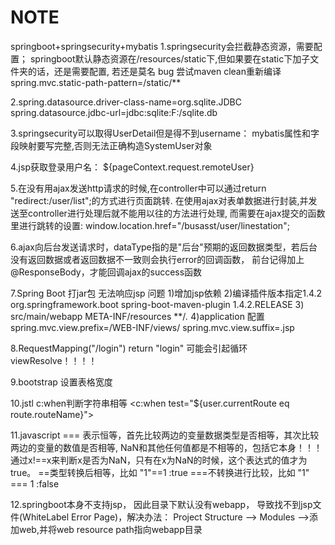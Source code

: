 # NOTE
springboot+springsecurity+mybatis
1.springsecurity会拦截静态资源，需要配置；
  springboot默认静态资源在/resources/static下,但如果要在static下加子文件夹的话，还是需要配置, 若还是莫名 bug 尝试maven clean重新编译
	spring.mvc.static-path-pattern=/static/**

2.spring.datasource.driver-class-name=org.sqlite.JDBC
  spring.datasource.jdbc-url=jdbc:sqlite:F:/sqlite.db
  
3.springsecurity可以取得UserDetail但是得不到username：
	mybatis属性和字段映射要写完整,否则无法正确构造SystemUser对象
	
4.jsp获取登录用户名：
	${pageContext.request.remoteUser}

5.在没有用ajax发送http请求的时候,在controller中可以通过return "redirect:/user/list";的方式进行页面跳转.
  在使用ajax对表单数据进行封装,并发送至controller进行处理后就不能用以往的方法进行处理, 而需要在ajax提交的函数里进行跳转的设置:
window.location.href="/busasst/user/linestation";

6.ajax向后台发送请求时，dataType指的是"后台"预期的返回数据类型，若后台没有返回数据或者返回数据不一致则会执行error的回调函数， 前台记得加上@ResponseBody，才能回调ajax的success函数

7.Spring Boot 打jar包 无法响应jsp 问题
	1)增加jsp依赖
	2)编译插件版本指定1.4.2
	<plugin>
   		<groupId>org.springframework.boot</groupId>
   		<artifactId>spring-boot-maven-plugin</artifactId>
   		<version>1.4.2.RELEASE</version>
	</plugin>
	3)<!-- 将src/main/webapp下的所有文件文件编译到classes/META-INF/resources下-->
	<resource>
   		<directory>src/main/webapp</sdirectory>
   		<targetPath>META-INF/resources</targetPath>
   		<includes>
      			<include>**/*.*</include>
   		</includes>
	</resource>
       4)application 配置
         spring.mvc.view.prefix=/WEB-INF/views/
         spring.mvc.view.suffix=.jsp
	 
8.RequestMapping("/login")
	return "login"
可能会引起循环viewResolve！！！！

9.bootstrap 设置表格宽度 
 <colgroup>
	<col style="width:10%">
	<col style="width:15%">
	<col style="width:30%">
	<col style="width:15%">
	<col style="width:15%">
	<col style="width:15%">
</colgroup>

10.jstl c:when判断字符串相等 <c:when test="${user.currentRoute eq route.routeName}">

11.javascript
   === 表示恒等，首先比较两边的变量数据类型是否相等，其次比较两边的变量的数值是否相等,
  NaN和其他任何值都是不相等的，包括它本身！！！通过x!==x来判断x是否为NaN，只有在x为NaN的时候，这个表达式的值才为true。
   ==类型转换后相等，比如 "1"==1 :true
   ===不转换进行比较，比如 "1" === 1 :false
   
  
12.springboot本身不支持jsp， 因此目录下默认没有webapp， 导致找不到jsp文件(WhiteLabel Error Page)，解决办法：
	Project Structure --> Modules -->添加web,并将web resource path指向webapp目录
